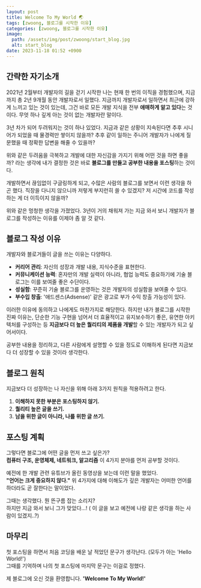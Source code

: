 ```yaml
---
layout: post
title: Welcome To My World 🌏
tags: [zwoong, 블로그를 시작한 이유]
categories: [zwoong, 블로그를 시작한 이유]
image:
  path: /assets/img/post/zwoong/start_blog.jpg
  alt: start_blog
date: 2023-11-18 01:52 +0900
---
```


## 간략한 자기소개

2021년 2월부터 개발자의 길을 걷기 시작한 나는 현재 한 번의 이직을 경험했으며, 지금까지 총 2년 9개월 동안 개발자로서 일했다. 지금까지 개발자로서 일하면서 최근에 강하게 느끼고 있는 것이 있는데, 그건 바로 모든 개발 지식을 전부 **애매하게 알고 있다**는 것이다. 무엇 하나 깊게 아는 것이 없는 개발자란 말이다.

3년 차가 되어 두려워지는 것이 하나 있었다. 지금과 같은 상황이 지속된다면 추후 시니어가 되었을 때 물경력만 쌓이지 않을까? 추후 같이 일하는 주니어 개발자가 나에게 질문했을 때 정확한 답변을 해줄 수 있을까?

위와 같은 두려움을 극복하고 개발에 대한 자신감을 가지기 위해 어떤 것을 하면 좋을까? 라는 생각에 내가 결정한 것은 바로 **블로그를 만들고 공부한 내용을 포스팅**하는 것이다.

개발하면서 끊임없이 구글링하게 되고, 수많은 사람의 블로그를 보면서 이런 생각을 하곤 했다. 직장을 다니지 않으니까 저렇게 부지런히 쓸 수 있겠지? 저 시간에 코드를 작성하는 게 더 이득이지 않을까?

위와 같은 멍청한 생각을 가졌었다. 3년이 거의 채워져 가는 지금 와서 보니 개발자가 블로그를 작성하는 이유를 이제야 좀 알 것 같다.

## 블로그 작성 이유

개발자와 블로거들이 글을 쓰는 이유는 다양하다.

- **커리어 관리**: 자신의 성장과 개발 내용, 지식수준을 표현한다.
- **커뮤니케이션 능력**: 혼자만의 개발 실력이 아니라, 협업 능력도 중요하기에 기술 블로그는 이를 보여줄 좋은 수단이다.
- **성실함**: 꾸준히 기술 블로그를 운영하는 것은 개발자의 성실함을 보여줄 수 있다.
- **부수입 창출**: '애드센스(Adsense)' 같은 광고로 부가 수익 창출 가능성이 있다.

이러한 이유에 동의하고 나에게도 마찬가지로 해당한다. 하지만 내가 블로그를 시작한 진짜 이유는, 단순한 기능 구현을 넘어서 더 효율적이고 유지보수하기 좋은, 유연한 아키텍처를 구성하는 등 **지금보다 더 높은 퀄리티의 제품을 개발**할 수 있는 개발자가 되고 싶어서이다.

공부한 내용을 정리하고, 다른 사람에게 설명할 수 있을 정도로 이해하게 된다면 지금보다 더 성장할 수 있을 것이라 생각한다.

## 블로그 원칙

지금보다 더 성장하는 나 자신을 위해 아래 3가지 원칙을 적용하려고 한다.

1. **이해하지 못한 부분은 포스팅하지 않기.**
2. **퀄리티 높은 글을 쓰기.**
3. **남을 위한 글이 아니라, 나를 위한 글 쓰기.**

## 포스팅 계획

그렇다면 블로그에 어떤 글을 먼저 쓰고 싶은가? <br>
**컴퓨터 구조, 운영체제, 네트워크, 알고리즘** 이 4가지 분야를 먼저 공부할 것이다.

예전에 한 개발 관련 유튜브가 올린 동영상을 보는데 이런 말을 했었다. <br>
**"언어는 크게 중요하지 않다."** 위 4가지에 대해 이해도가 깊은 개발자는 어떠한 언어를 하더라도 곧 잘한다는 말이었다.

그때는 생각했다. 뭔 뜬구름 잡는 소리지? <br>
하지만 지금 와서 보니 그가 맞았다...! ( 이 글을 보고 예전에 나랑 같은 생각을 하는 사람이 있겠지..?)

## 마무리

첫 포스팅을 하면서 처음 코딩을 배운 날 적었던 문구가 생각난다. (모두가 아는 'Hello World!') <br>
그때를 기억하며 나의 첫 포스팅에 마지막 문구는 이걸로 정했다.

제 블로그에 오신 것을 환영합니다. **'Welcome To My World!'**
